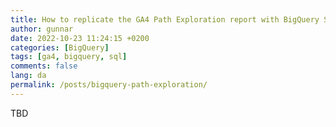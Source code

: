 ```yaml
---
title: How to replicate the GA4 Path Exploration report with BigQuery SQL?
author: gunnar
date: 2022-10-23 11:24:15 +0200
categories: [BigQuery]
tags: [ga4, bigquery, sql]
comments: false
lang: da
permalink: /posts/bigquery-path-exploration/
---
```


TBD